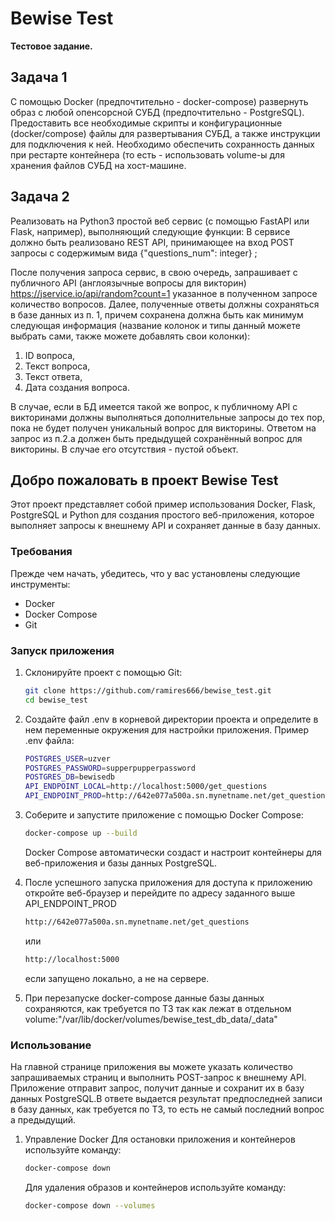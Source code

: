 # Bewise Test
**Тестовое задание.**

## Задача 1
С помощью Docker (предпочтительно - docker-compose) развернуть образ с любой опенсорсной СУБД (предпочтительно - PostgreSQL). Предоставить все необходимые скрипты и конфигурационные (docker/compose) файлы для развертывания СУБД, а также инструкции для подключения к ней. Необходимо обеспечить сохранность данных при рестарте контейнера (то есть - использовать volume-ы для хранения файлов СУБД на хост-машине.

## Задача 2
Реализовать на Python3 простой веб сервис (с помощью FastAPI или Flask, например), выполняющий следующие функции:
В сервисе должно быть реализовано REST API, принимающее на вход POST запросы с содержимым вида {"questions_num": integer}  ;

После получения запроса сервис, в свою очередь, запрашивает с публичного API (англоязычные вопросы для викторин) https://jservice.io/api/random?count=1 указанное в полученном запросе количество вопросов.
Далее, полученные ответы должны сохраняться в базе данных из п. 1, причем сохранена должна быть как минимум следующая информация (название колонок и типы данный можете выбрать сами, также можете добавлять свои колонки):
1. ID вопроса,
2. Текст вопроса,
3. Текст ответа,
4. Дата создания вопроса.

  В случае, если в БД имеется такой же вопрос, к публичному API с викторинами должны выполняться дополнительные запросы до тех пор, пока не будет получен уникальный вопрос для викторины.
Ответом на запрос из п.2.a должен быть предыдущей сохранённый вопрос для викторины. В случае его отсутствия - пустой объект.

## Добро пожаловать в проект Bewise Test
Этот проект представляет собой пример использования Docker, Flask, PostgreSQL и Python для создания простого веб-приложения, которое выполняет запросы к внешнему API и сохраняет данные в базу данных.

### Требования
Прежде чем начать, убедитесь, что у вас установлены следующие инструменты:
- Docker
- Docker Compose
- Git

### Запуск приложения
1. Склонируйте проект с помощью Git:
   ```bash
   git clone https://github.com/ramires666/bewise_test.git
   cd bewise_test

2. Создайте файл .env в корневой директории проекта и определите в нем переменные окружения для настройки приложения. Пример .env файла:

    ```bash
    POSTGRES_USER=uzver
    POSTGRES_PASSWORD=supperpupperpassword
    POSTGRES_DB=bewisedb
    API_ENDPOINT_LOCAL=http://localhost:5000/get_questions
    API_ENDPOINT_PROD=http://642e077a500a.sn.mynetname.net/get_questions
    ```

3. Соберите и запустите приложение с помощью Docker Compose:
   
   ```bash
   docker-compose up --build
   ```
    Docker Compose автоматически создаст и настроит контейнеры для веб-приложения и базы данных PostgreSQL.

4. После успешного запуска приложения для доступа к приложению откройте веб-браузер и перейдите по адресу заданного выше API_ENDPOINT_PROD
   
   ```bash
   http://642e077a500a.sn.mynetname.net/get_questions
    ```
    или
    ```bash
    http://localhost:5000
    ```
    если запущено локально, а не на сервере.
   
5. При перезапуске docker-compose данные базы данных сохраняются, как требуется по ТЗ так как лежат в отдельном volume:"/var/lib/docker/volumes/bewise_test_db_data/_data"

### Использование
  На главной странице приложения вы можете указать количество запрашиваемых страниц и выполнить POST-запрос к внешнему API. Приложение отправит запрос, получит данные и сохранит их в базу данных PostgreSQL.В ответе выдается результат предпоследней записи в базу данных, как требуется по ТЗ, то есть не самый последний вопрос а предыдущий.

1. Управление Docker
  Для остановки приложения и контейнеров используйте команду:
       
      ```bash
      docker-compose down
    ```
      Для удаления образов и контейнеров используйте команду:
    
    ```bash
    docker-compose down --volumes
    ```
